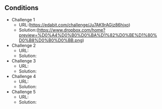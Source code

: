 

## Conditions

* Challenge 1
	* URL:(https://edabit.com/challenge/Ju7AK9rAGjz86hjxo)
	* Solution:(https://www.dropbox.com/home?preview=%D0%A4%D0%B0%D0%BA%D1%82%D0%BE%D1%80%D0%B8%D0%B0%D0%BB.png)
* Challenge 2
	* URL:
	* Solution:
* Challenge 3
	* URL:
	* Solution:
* Challenge 4
	* URL:
	* Solution:
* Challenge 5
	* URL:
	* Solution:
